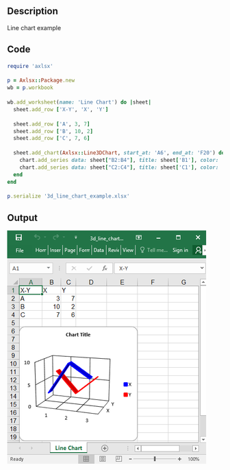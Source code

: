 ## Description

Line chart example

## Code

```ruby
require 'axlsx'

p = Axlsx::Package.new
wb = p.workbook

wb.add_worksheet(name: 'Line Chart') do |sheet|
  sheet.add_row ['X-Y', 'X', 'Y']

  sheet.add_row ['A', 3, 7]
  sheet.add_row ['B', 10, 2]
  sheet.add_row ['C', 7, 6]

  sheet.add_chart(Axlsx::Line3DChart, start_at: 'A6', end_at: 'F20') do |chart|
    chart.add_series data: sheet["B2:B4"], title: sheet['B1'], color: '0000FF'
    chart.add_series data: sheet["C2:C4"], title: sheet['C1'], color: 'FF0000'
  end
end

p.serialize '3d_line_chart_example.xlsx'
```

## Output

![Output](images/3d_line_chart_example.png "Output")
